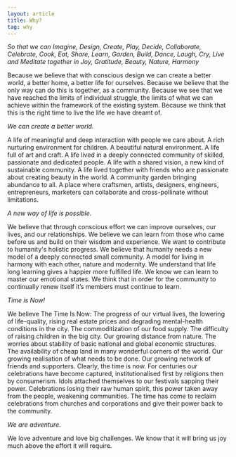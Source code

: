 ```yaml
---
layout: article
title: Why?
tag: why
---
```

<i>So that we can Imagine, Design, Create, Play, Decide, Collaborate, Celebrate, Cook, Eat, Share, Learn, Garden, Build, Dance, Laugh, Cry, Live and Meditate together in Joy, Gratitude, Beauty, Nature, Harmony</i>

Because we believe that with conscious design we can create a better world, a better home, a better life for ourselves. Because we believe that the only way can do this is together, as a community. Because we see that we have reached the limits of individual struggle, the limits of what we can achieve within the framework of the existing system. Because we think that this is the right time to live the life we have dreamt of. 

<i>We can create a better world.</i>

A life of meaningful and deep interaction with people we care about. A rich nurturing environment for children. A beautiful natural environment. A life full of art and craft. A life lived in a deeply connected community of skilled, passionate and dedicated people. A life with a shared vision, a new kind of sustainable community. A life lived together with friends who are passionate about creating beauty in the world. A community garden bringing abundance to all. A place where craftsmen, artists, designers, engineers, entrepreneurs, marketers can collaborate and cross-pollinate without limitations. 

<i>A new way of life is possible.</i>

We believe that through conscious effort we can improve ourselves, our lives, and our relationships. We believe we can learn from those who came before us and build on their wisdom and experience. We want to contribute to humanity's holistic progress. We believe that humanity needs a new model of a deeply connected small community. A model for living in harmony with each other,  nature and modernity.
We understand that life long learning gives a happier more fulfilled life.  We know we can learn to master our emotional states. We think that in order for the community to continually renew itself it’s members must continue to learn.

<i>Time is Now!</i>

We believe The Time Is Now: The progress of our virtual lives, the lowering of life-quality, rising real estate prices and degrading mental-health conditions in the city. The commoditization of our food supply. The difficulty of raising children in the big city. Our growing distance from nature. The worries about stability of basic national and global economic structures. The availability of cheap land in many wonderful corners of the world. Our growing realisation of what needs to be done. Our growing network of friends and supporters.  Clearly, the time is now.
For centuries our celebrations have become captured, institutionalised first by religions then by consumerism. Idols attached themselves to our festivals sapping their power. Celebrations losing their raw human spirit, this power taken away from the people, weakening communities.  The time has come to reclaim celebrations from churches and corporations and give their power back to the community.

<i>We are adventure.</i>

We love adventure and love big challenges. We know that it will bring us joy much above the effort it will require.